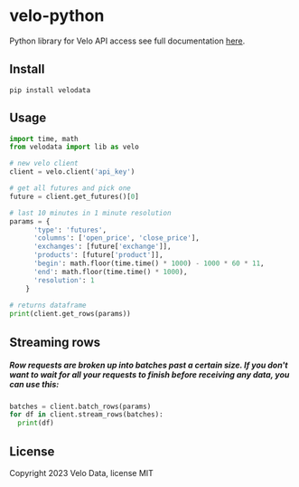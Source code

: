# velo-python
Python library for Velo API access see full documentation [here](https://velodata.gitbook.io/velo-data-api/nodejs).

## Install
```
pip install velodata
```

## Usage
```python
import time, math
from velodata import lib as velo

# new velo client
client = velo.client('api_key')

# get all futures and pick one
future = client.get_futures()[0] 

# last 10 minutes in 1 minute resolution
params = {
      'type': 'futures',
      'columns': ['open_price', 'close_price'],
      'exchanges': [future['exchange']],
      'products': [future['product']],
      'begin': math.floor(time.time() * 1000) - 1000 * 60 * 11,
      'end': math.floor(time.time() * 1000),
      'resolution': 1
    }
    
# returns dataframe
print(client.get_rows(params)) 
```

## Streaming rows
##### Row requests are broken up into batches past a certain size. If you don't want to wait for all your requests to finish before receiving any data, you can use this:


```python
batches = client.batch_rows(params)  
for df in client.stream_rows(batches):
  print(df)
```

## License
Copyright 2023 Velo Data, license MIT
